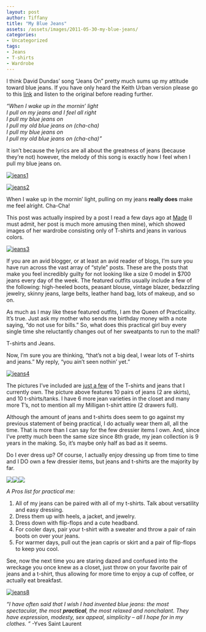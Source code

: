```yaml
---
layout: post
author: Tiffany
title: "My Blue Jeans"
assets: /assets/images/2011-05-30-my-blue-jeans/
categories: 
- Uncategorized
tags: 
- Jeans
- T-shirts
- Wardrobe
---
```


I think David Dundas’ song “Jeans On” pretty much sums up my attitude toward blue jeans. If you have only heard the Keith Urban version please go to this [link](http://www.youtube.com/watch?v=UWdcZqG02Ls) and listen to the original before reading further.

_“When I wake up in the mornin’ light_  
_I pull on my jeans and I feel all right_  
_I pull my blue jeans on_  
_I pull my old blue jeans on (cha-cha)_  
_I pull my blue jeans on_  
_I pull my old blue jeans on (cha-cha)”_

It isn’t because the lyrics are all about the greatness of jeans (because they’re not) however, the melody of this song is exactly how I feel when I pull my blue jeans on.

[![](jekyll_uploads/2011/05/jeans1-325x253.jpg "jeans1")](http://www.sweetpeonies.com/2011/05/my-blue-jeans/jeans1/)

[![](jekyll_uploads/2011/05/jeans2-325x243.jpg "jeans2")](http://www.sweetpeonies.com/2011/05/my-blue-jeans/jeans2/)

When I wake up in the mornin’ light, pulling on my jeans **really does** make me feel alright. Cha-Cha!

This post was actually inspired by a post I read a few days ago at [Made](http://www.dana-made-it.com/2011/05/what-i-wear-everyday.html) (I must admit, her post is much more amusing then mine), which showed images of her wardrobe consisting only of T-shirts and jeans in various colors.

[![](jekyll_uploads/2011/05/jeans3-575x186.jpg "jeans3")](http://www.sweetpeonies.com/2011/05/my-blue-jeans/jeans3/)

If you are an avid blogger, or at least an avid reader of blogs, I’m sure you have run across the vast array of “style” posts. These are the posts that make you feel incredibly guilty for not looking like a size 0 model in $700 jeans every day of the week. The featured outfits usually include a few of the following: high-heeled boots, peasant blouse, vintage blazer, bedazzling jewelry, skinny jeans, large belts, leather hand bag, lots of makeup, and so on.

As much as I may like these featured outfits, I am the Queen of Practicality. It’s true. Just ask my mother who sends me birthday money with a note saying, “do not use for bills.” So, what does this practical girl buy every single time she reluctantly changes out of her sweatpants to run to the mall?

T-shirts and Jeans.

Now, I’m sure you are thinking, “that’s not a big deal, I wear lots of T-shirts and jeans.” My reply, “you ain’t seen nothin’ yet.”

[![](jekyll_uploads/2011/05/jeans4-575x431.jpg "jeans4")](http://www.sweetpeonies.com/2011/05/my-blue-jeans/jeans4/)

The pictures I’ve included are <span style="text-decoration: underline;">just a few</span> of the T-shirts and jeans that I currently own. The picture above features 10 pairs of jeans (2 are skirts), and 10 t-shirts/tanks. I have 6 more jean varieties in the closet and many more T’s, not to mention all my Milligan t-shirt attire (2 drawers full).

Although the amount of jeans and t-shirts does seem to go against my previous statement of being practical, I do actually wear them all, all the time. That is more than I can say for the few dressier items I own. And, since I’ve pretty much been the same size since 8th grade, my jean collection is 9 years in the making. So, it’s maybe only half as bad as it seems.

Do I ever dress up? Of course, I actually enjoy dressing up from time to time and I DO own a few dressier items, but jeans and t-shirts are the majority by far.

[![](http://3.bp.blogspot.com/-sNyDbvwtvJQ/TeOvNaIljgI/AAAAAAAAAns/4ZRcoSwlScU/s200/table+and+tshirts+056.JPG)](http://3.bp.blogspot.com/-sNyDbvwtvJQ/TeOvNaIljgI/AAAAAAAAAns/4ZRcoSwlScU/s1600/table+and+tshirts+056.JPG)[![](http://3.bp.blogspot.com/-oQ_cM0TkljQ/TeOvD0Xh5JI/AAAAAAAAAnY/FoMWDmRq8ko/s200/table+and+tshirts+042.JPG)](http://3.bp.blogspot.com/-oQ_cM0TkljQ/TeOvD0Xh5JI/AAAAAAAAAnY/FoMWDmRq8ko/s1600/table+and+tshirts+042.JPG)[![](http://2.bp.blogspot.com/-eBskiT_8V8o/TeOvQPZe2kI/AAAAAAAAAnw/gzSdPSSe96o/s200/table+and+tshirts+057.JPG)](http://2.bp.blogspot.com/-eBskiT_8V8o/TeOvQPZe2kI/AAAAAAAAAnw/gzSdPSSe96o/s1600/table+and+tshirts+057.JPG)

_A Pros list for practical me:_

1.  All of my jeans can be paired with all of my t-shirts. Talk about versatility and easy dressing.
2.  Dress them up with heels, a jacket, and jewelry.
3.  Dress down with flip-flops and a cute headband.
4.  For cooler days, pair your t-shirt with a sweater and throw a pair of rain boots on over your jeans.
5.  For warmer days, pull out the jean capris or skirt and a pair of flip-flops to keep you cool.

See, now the next time you are staring dazed and confused into the wreckage you once knew as a closet, just throw on your favorite pair of jeans and a t-shirt, thus allowing for more time to enjoy a cup of coffee, or actually eat breakfast.

[![](jekyll_uploads/2011/05/jeans8-575x192.jpg "jeans8")](http://www.sweetpeonies.com/2011/05/my-blue-jeans/jeans8/)

[](http://3.bp.blogspot.com/-t07EoUESuSU/TeOvF1p3ANI/AAAAAAAAAng/wX7VphRc4bg/s1600/table+and+tshirts+047.JPG)_<span class="body">“I have often said that I wish I had invented blue jeans: the most spectacular, the most **practical**, the most relaxed and nonchalant. They have expression, modesty, sex appeal, simplicity – all I hope for in my clothes.</span> ”_ -Yves Saint Laurent  
<span class="bodybold">[  
](http://www.brainyquote.com/quotes/quotes/y/yvessaintl104606.html)</span>